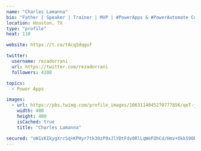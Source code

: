 ```yaml
---
name: "Charles Lamanna"
bio: "Father | Speaker | Trainer | MVP | #PowerApps & #PowerAutomate Community Super User | YouTuber Right-pointing triangle http://youtube.com/c/rezadorrani | Learn - Share - Clockwise rightwards and leftwards open circle arrows"
location: Houston, TX
type: "profile"
heat: 110

website: https://t.co/tAcqSdqguf

twitter:
  username: rezadorrani
  url: https://twitter.com/rezadorrani
  followers: 4108

topics:
  - Power Apps

images:
  - url: https://pbs.twimg.com/profile_images/1063114045270777856/qeT-jpWr_400x400.jpg
    width: 400
    height: 400
    isCached: true
    title: "Charles Lamanna"

secured: "oW1vKIkygXrcSq+KPHyr7tk30zP9xJlYDtFdv0RlLqWeFOhCd/Hmv+OkkS9OBqMMKCdPgCfUTNEEi2UkfNsqMFY8TtR1pCEKUr3VjUArQZThJay7pP0U1PYeTbfjGfvbOItrSOQsYF8ojMvMEKbO+wd6plQp3mdTk5Tsd7p7Zq2LocI+xlEgNusJsLtNQbQIHdVt0CnGMAltzFZ3j0zv3A2QvfB8OczZkUK0ky/GTamXZP/7bMpwcm1XHmFvQAnKcJS62UlO6ZhpZDy4heHc5XmOG4saFPcrjl1gs9drI5B7aBGwupCUDQppErrFhqfbBXcdcTl8xgDLVGh03nWBOafhkA0nW1wMSOKEMnvoZnaOhQa1xH7nhDM/0POEFjykrzX6teV947eGahiim1KkG3k7ME45YhwhE0AG4PbCsbk=;NzyiivUoovWJeUIBuGnQIg=="
---
```


